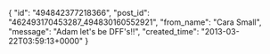  {
   "id": "494842377218366",
   "post_id": "462493170453287_494830160552921",
   "from_name": "Cara Small",
   "message": "Adam let's be DFF's!!",
   "created_time": "2013-03-22T03:59:13+0000"
 }
